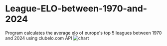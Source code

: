 # League-ELO-between-1970-and-2024
Program calculates the average elo of europe's top 5 leagues between 1970 and 2024 using clubelo.com API
![chart](https://github.com/GHKamilD/League-ELO-between-1970-and-2024/assets/95308152/3061c5cc-3382-46dd-9b5c-dc2658d70662)
